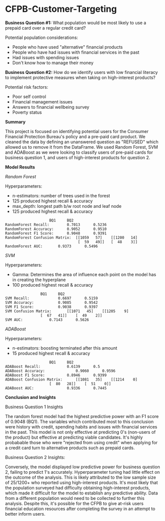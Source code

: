 # CFPB-Customer-Targeting

**Business Question #1:** 
What population would be most likely to use a prepaid card over a regular credit card?

Potential population considerations:
- People who have used "alternative" financial products
- People who have had issues with financial services in the past
- Had issues with spending issues
- Don't know how to manage their money

**Business Question #2:**
How do we identify users with low financial literacy to implement protective measures when taking on high-interest products?

Potential risk factors:
- Poor self control
- Financial management issues
- Answers to financial wellbeing survey
- Poverty status

**Summary**

This project is focused on identifying potential users for the Consumer Financial Protection Bureau's policy and a pre-paid card product. We cleaned the data by defining an unanswered question as "REFUSED" which allowed us to remove it from the DataFrame. We used Random Forest, SVM and ADABoost as we were looking to classify users of pre-paid cards for business question 1, and users of high-interest products for question 2. 

**Model Results**

*Random Forest*

Hyperparameters: 
- n-estimators: number of trees used in the forest
- 125 produced highest recall & accuracy
- max_depth: longest path b/w root node and leaf node
- 125 produced highest recall & accuracy
```
			        BQ1		BQ2
RandomForest Recall:  		0.7013		0.5236                	
RandomForest Accuracy: 		0.9052		0.9510             	
RandomForest F1 Score:  	0.9048		0.9391            	
RandomForest Confusion Matrix:	[[1059   57]	[[1200   14]
                                 [  59   49]]	[  48    3]]
RandomForest AUC:  		0.9373		0.5496
```
*SVM*

Hyperparameters:
- Gamma: Determines the area of influence each point on the model has in creating the hyperplane
- 100 produced highest recall & accuracy
```
			 	BQ1		BQ2
SVM Recall:  			0.6697		0.5159		
SVM Accuracy: 			0.9085		0.9542 			
SVM F1 Score: 			0.9038		0.9397 			
SVM Confusion Matrix:		[[1071   45]    [[1205    9]
 				[  67   41]]	[  49    2]]
SVM AUC: 			0.7143		0.5626
```
*ADABoost*

Hyperparameters:
- n-estimators: boosting terminated after this amount
- 15 produced highest recall & accuracy
```
					BQ1		BQ2
ADABoost Recall: 			0.6139		0.5			
ADABoost Accuracy:  			0.9060 		0.9596			
ADABoost F1 Score: 			0.8946		0.9399 			
ADABoost Confusion Matrix: 		[[1081   35]	[[1214    0]
 					[  80   28]]	[  51    0]]
ADABoost AUC: 				0.9336    	0.7445
```

**Conclusion and Insights**

Business Question 1 Insights

The random forest model had the highest predictive power with an F1 score of 0.9048 (BQ1). The variables which contributed most to this conclusion were history with credit, spending habits and issues with financial services in the past. This model is not only effective at predicting 0's (non-users of the product) but effective at predicting viable candidates. It's highly probabable those who were "rejected from using credit" when applying for a credit card turn to alternative products such as prepaid cards.

Business Question 2 Insights:

Conversely, the model displayed low predictive power for business question 2, failing to predict 1's accurately. Hyperparameter tuning had little effect on the outcome of the analysis. This is likely attributed to the low sample size of 25/1200+ who reported using high-interest products. It's most likely that the population surveyed had difficulty obtaining high-interest products, which made it difficult for the model to establish any predictive ability. Data from a different population would need to be collected to further this analysis. Despite this, it's possible for the CFPB to give at-risk users financial education resources after completing the survey in an attempt to better inform users.





